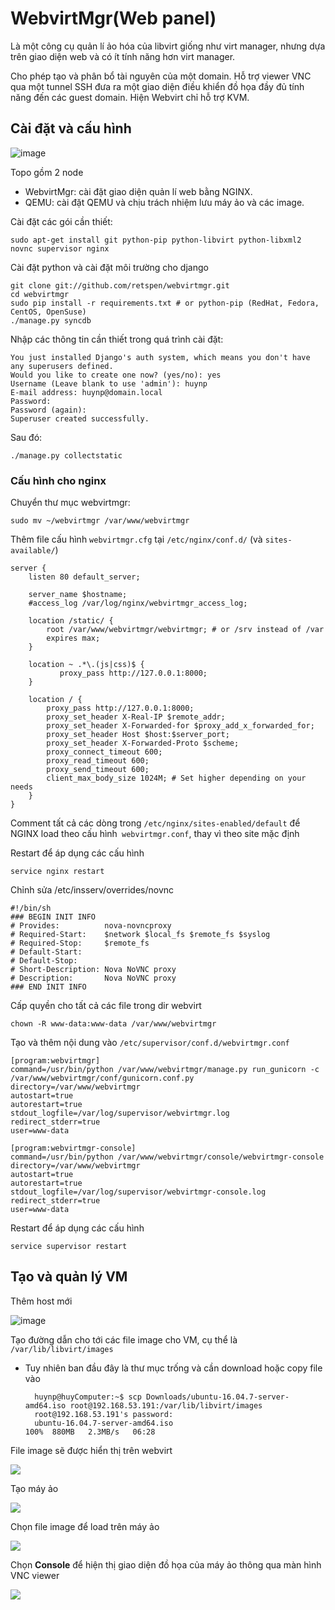 # WebvirtMgr(Web panel)
Là một công cụ quản lí ảo hóa của libvirt giống như virt manager, nhưng dựa trên giao diện web và có ít tính năng hơn virt manager.

Cho phép tạo và phân bổ tài nguyên của một domain. Hỗ trợ viewer VNC qua một tunnel SSH đưa ra một giao diện điều khiển đồ họa đầy đủ tính năng đến các guest domain. Hiện Webvirt chỉ hỗ trợ KVM.

## Cài đặt và cấu hình
![image](https://user-images.githubusercontent.com/83684068/124342294-1a4e4000-dbed-11eb-94bf-47f0f3f72ef8.png)

Topo gồm 2 node
- WebvirtMgr: cài đặt giao diện quản lí web bằng NGINX.
- QEMU: cài đặt QEMU và chịu trách nhiệm lưu máy ảo và các image.

Cài đặt các gói cần thiết:
    
    sudo apt-get install git python-pip python-libvirt python-libxml2 novnc supervisor nginx

Cài đặt python và cài đặt môi trường cho django

    git clone git://github.com/retspen/webvirtmgr.git
    cd webvirtmgr
    sudo pip install -r requirements.txt # or python-pip (RedHat, Fedora, CentOS, OpenSuse)
    ./manage.py syncdb


Nhập các thông tin cần thiết trong quá trình cài đặt:

    You just installed Django's auth system, which means you don't have any superusers defined.
    Would you like to create one now? (yes/no): yes
    Username (Leave blank to use 'admin'): huynp 
    E-mail address: huynp@domain.local 
    Password: 
    Password (again): 
    Superuser created successfully.
    
Sau đó:
    
    ./manage.py collectstatic
    
### Cấu hình cho nginx
Chuyển thư mục webvirtmgr:

    sudo mv ~/webvirtmgr /var/www/webvirtmgr

Thêm file cấu hình `webvirtmgr.cfg` tại `/etc/nginx/conf.d/` (và `sites-available/`)

    server {
        listen 80 default_server;

        server_name $hostname;
        #access_log /var/log/nginx/webvirtmgr_access_log; 

        location /static/ {
            root /var/www/webvirtmgr/webvirtmgr; # or /srv instead of /var
            expires max;
        }

        location ~ .*\.(js|css)$ {
               proxy_pass http://127.0.0.1:8000;
        }

        location / {
            proxy_pass http://127.0.0.1:8000;
            proxy_set_header X-Real-IP $remote_addr;
            proxy_set_header X-Forwarded-for $proxy_add_x_forwarded_for;
            proxy_set_header Host $host:$server_port;
            proxy_set_header X-Forwarded-Proto $scheme;
            proxy_connect_timeout 600;
            proxy_read_timeout 600;
            proxy_send_timeout 600;
            client_max_body_size 1024M; # Set higher depending on your needs 
        }
    }

Comment tất cả các dòng trong `/etc/nginx/sites-enabled/default` để NGINX load theo cấu hình` webvirtmgr.conf`, thay vì theo site mặc định

Restart để áp dụng các cấu hình

    service nginx restart
Chỉnh sửa  /etc/insserv/overrides/novnc

    #!/bin/sh
    ### BEGIN INIT INFO
    # Provides:          nova-novncproxy
    # Required-Start:    $network $local_fs $remote_fs $syslog
    # Required-Stop:     $remote_fs
    # Default-Start:     
    # Default-Stop:      
    # Short-Description: Nova NoVNC proxy
    # Description:       Nova NoVNC proxy
    ### END INIT INFO

Cấp quyền cho tất cả các file trong dir webvirt
    
    chown -R www-data:www-data /var/www/webvirtmgr

Tạo và thêm nội dung vào `/etc/supervisor/conf.d/webvirtmgr.conf`

    [program:webvirtmgr]
    command=/usr/bin/python /var/www/webvirtmgr/manage.py run_gunicorn -c /var/www/webvirtmgr/conf/gunicorn.conf.py
    directory=/var/www/webvirtmgr
    autostart=true
    autorestart=true
    stdout_logfile=/var/log/supervisor/webvirtmgr.log
    redirect_stderr=true
    user=www-data

    [program:webvirtmgr-console]
    command=/usr/bin/python /var/www/webvirtmgr/console/webvirtmgr-console
    directory=/var/www/webvirtmgr
    autostart=true
    autorestart=true
    stdout_logfile=/var/log/supervisor/webvirtmgr-console.log
    redirect_stderr=true
    user=www-data

Restart để áp dụng các cấu hình

    service supervisor restart



## Tạo và quản lý VM
Thêm host mới

![image](https://github.com/huynp1999/huynp/blob/master/pic/virt/webvirt2.png)

Tạo đường dẫn cho tới các file image cho VM, cụ thể là `/var/lib/libvirt/images`
- Tuy nhiên ban đầu đây là thư mục trống và cần download hoặc copy file vào

        huynp@huyComputer:~$ scp Downloads/ubuntu-16.04.7-server-amd64.iso root@192.168.53.191:/var/lib/libvirt/images
        root@192.168.53.191's password: 
        ubuntu-16.04.7-server-amd64.iso                                        100%  880MB   2.3MB/s   06:28    
 
File image sẽ được hiển thị trên webvirt

![](https://github.com/huynp1999/huynp/blob/master/pic/virt/webvirt1.png)

Tạo máy ảo

![](https://github.com/huynp1999/huynp/blob/master/pic/virt/webvirt5.png)

Chọn file image để load trên máy ảo

![](https://github.com/huynp1999/huynp/blob/master/pic/virt/webvirt3.png)

Chọn **Console** để hiện thị giao diện đồ họa của máy ảo thông qua màn hình VNC viewer

![](https://github.com/huynp1999/huynp/blob/master/pic/virt/webvirt4.png)

